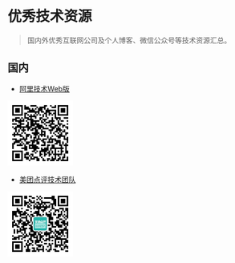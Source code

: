 # 优秀技术资源

> 国内外优秀互联网公司及个人博客、微信公众号等技术资源汇总。

## 国内

- [阿里技术Web版](https://yq.aliyun.com/teams/111)
<img src="./images/alitech.bmp" width="130" height="130" alt="阿里技术"/>

- [美团点评技术团队](https://tech.meituan.com/)

<img src="./images/meituantech.jpg" width="130" height="130" alt="美团点评技术团队"/>

